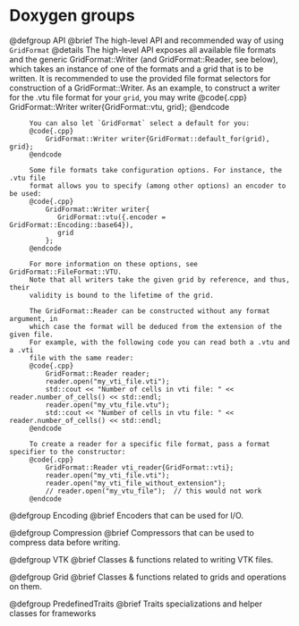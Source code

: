 <!-- SPDX-FileCopyrightText: 2022-2023 Dennis Gläser <dennis.glaeser@iws.uni-stuttgart.de> -->
<!-- SPDX-License-Identifier: CC-BY-4.0 -->

# Doxygen groups

@defgroup API
@brief The high-level API and recommended way of using `GridFormat`
@details The high-level API exposes all available file formats and the generic
         GridFormat::Writer (and GridFormat::Reader, see below), which takes an
         instance of one of the formats and a grid that is to be written. It is
         recommended to use the provided file format selectors for construction of
         a GridFormat::Writer. As an example, to construct a writer for the .vtu file
         format for your `grid`, you may write
         @code{.cpp}
             GridFormat::Writer writer{GridFormat::vtu, grid};
         @endcode

         You can also let `GridFormat` select a default for you:
         @code{.cpp}
             GridFormat::Writer writer{GridFormat::default_for(grid), grid};
         @endcode

         Some file formats take configuration options. For instance, the .vtu file
         format allows you to specify (among other options) an encoder to be used:
         @code{.cpp}
             GridFormat::Writer writer{
                GridFormat::vtu({.encoder = GridFormat::Encoding::base64}),
                grid
             };
         @endcode

         For more information on these options, see GridFormat::FileFormat::VTU.
         Note that all writers take the given grid by reference, and thus, their
         validity is bound to the lifetime of the grid.

         The GridFormat::Reader can be constructed without any format argument, in
         which case the format will be deduced from the extension of the given file.
         For example, with the following code you can read both a .vtu and a .vti
         file with the same reader:
         @code{.cpp}
             GridFormat::Reader reader;
             reader.open("my_vti_file.vti");
             std::cout << "Number of cells in vti file: " << reader.number_of_cells() << std::endl;
             reader.open("my_vtu_file.vtu");
             std::cout << "Number of cells in vtu file: " << reader.number_of_cells() << std::endl;
         @endcode

         To create a reader for a specific file format, pass a format specifier to the constructor:
         @code{.cpp}
             GridFormat::Reader vti_reader{GridFormat::vti};
             reader.open("my_vti_file.vti");
             reader.open("my_vti_file_without_extension");
             // reader.open("my_vtu_file");  // this would not work
         @endcode


@defgroup Encoding
@brief Encoders that can be used for I/O.

@defgroup Compression
@brief Compressors that can be used to compress data before writing.

@defgroup VTK
@brief Classes & functions related to writing VTK files.

@defgroup Grid
@brief Classes & functions related to grids and operations on them.

@defgroup PredefinedTraits
@brief Traits specializations and helper classes for frameworks
